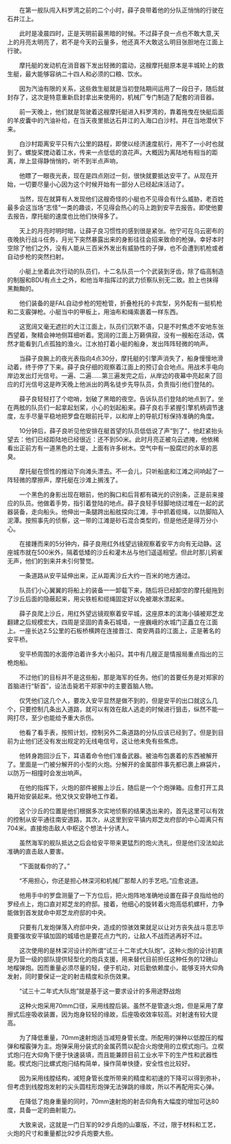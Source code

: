 　　在第一舰队闯入料罗湾之前的二个小时，薛子良带着他的分队正悄悄的行驶在石井江上。

　　此时是凌晨四时，正是天明前最黑暗的时候。不过薛子良一点也不敢大意,天上的月亮太明亮了，若不是今天的云量多，他还真不大敢这么明目张胆地在江面上行驶。

　　摩托艇的发动机在消音器下发出轻微的震动，这艘摩托艇原本是丰城轮上的救生艇，最大能够容纳二十四人和必须的口粮、饮水。

　　因为汽油有限的关系，这些救生艇就是当初登陆期间运用了一段日子，随后就封存了，这次是特意重新启封拿出来使用的，机械厂专门制造了配套的消音器。

　　前一天晚上，他们就是驾驶着这艘摩托艇进入料罗湾的，靠着拖曳在快艇后面的羊皮囊中的汽油补给，在当天夜里抵达石井江的入海口白沙村。并在当地潜伏下来。

　　白沙村距离安平只有六公里的路程，即使以经济速度航行，用不了一小时也就到了。螺旋桨搅动着江水，传来一点低低的浪花声。大概因为离陆地有相当的距离，岸上显得静悄悄的，听不到半点声响，

　　他瞟了一眼夜光表，现在是四点刚过一刻，很快就要抵达安平了。从现在开始，一切要尽量小心因为这个时候开始有一部分人已经起床活动了。

　　当然，现在就算有人发现他们这艘奇怪的小艇也不见得会有什么威胁，老百姓最多会这当场“志怪”一类的趣谈，不见得会热心的马上跑到安平去报告。即使他要去报告，摩托艇的速度也比他们快得多了。

　　天上的月亮时明时暗，让薛子良习惯性的感到很是紧张。他宁可在乌云密布的夜晚执行战斗任务，月光下突然暴露出来的身影往往会招来致命的枪弹。幸好本时空除了他们之外，没有人能从三百米外发出有威胁性的子弹，也不会遭到机枪或者自动步枪的突然扫射。

　　小艇上坐着此次行动的队员们，十二名队员一个个武装到牙齿，除了临高制造的制服和BDU有点土之外，和他当年指挥过的武力侦察队别无二致。脸上也抹得黑黝黝的。

　　他们装备的是FAL自动步枪的短枪管，折叠枪托的卡宾型，另外配有一挺机枪和二支霰弹枪。小艇当中的甲板上，用油布和绳索裹着一样东西。

　　这宽阔又毫无遮拦的大江江面上，队员们沉默不语，只是不时焦虑不安地东张西望着，聚精会神地侧耳细听着。宽阔的江面上万籁俱寂，没有一艘船在活动，偶然才能看到几点孤独的渔火。江水拍打着小艇的船身，发出阵阵轻微的响声。

　　当薛子良腕上的夜光表指向4点30分，摩托艇的引擎声消失了，船身慢慢地滑动着，终于停了下来。薛子良仔细的观察着江面上的预订会合地点。用战术手电向岸边发出灯光信号。一遍、二遍……第三遍发完之后，从岸边的夜幕中亮起来了回应的灯光信号这是昨天晚上他派出的两名徒步先导队员，负责指引他们登陆的。

　　薛子良轻轻打了个唿哨，划破了黑暗的夜空。告诉队员们登陆的地点到了。坐在两舷的队员们一起拿起划桨，小心的划起船来。薛子良右手紧握引擎机柄调节速度，左手尽量平稳地把罗盘在眼前托平，以和岸上的导航灯标保持准确的角度。

　　10分钟后，薛子良听见他安排在艇首望的队员低低说了声“到了”，他赶紧抬头望去：他们已经距陆地已经很近：还不到50米。此时月亮正被乌云遮掩，他依稀看出正前方有一道黑色的土堤，上面有许多树木。空气中有一股腐烂的水草的恶臭。

　　摩托艇在惯性的推动下向滩头漂去。不一会儿，只听船底和江滩之间响起了一阵轻微的摩擦声，摩托艇在沙滩上搁浅了。

　　一个黑色的身影出现在眼前，他的胸口和后背都有磷光的识别条，正是前来接应的队员。他做着手势，指引着登陆的地点。薛子良轻手轻脚地绕过堆在一起的武器装备，走向船头。他伸出一条腿跨出船舷探向江滩，手中抓着缆绳，以防脚陷入泥潭。按照事先的侦察，这一带的江滩是砂石混合类型的，但是他还是得万分小心。

　　在接踵而来的5分钟内，薛子良用红外线望远镜观察着安平方向有无动静。这座城市就在500米外，隔着低矮的沙丘和灌木丛与他们遥遥相望。但此时那儿鸦雀无声，他们的到来并未引何警觉。

　　一条道路从安平延伸出来，正从距离沙丘大约一百米的地方通过。

　　队员们小心翼翼的将船上的装备一一卸载下来，随后将已经卸空的摩托艇拖到了沙丘后面的隐蔽起来，用尖铁桩和缆绳固定好以免被潮水漂起来。

　　薛子良爬上沙丘，用红外望远镜观察着安平城，这座原本的滨海小镇被郑芝龙翻建之后规模宏大，四周是坚固的青条石城墙，一座巍峨的水城门正矗立在江面上。一座长达2.5公里的石板桥横跨在连接晋江、南安两县的江面上，正是著名的安平桥。

　　安平桥周围的水面停泊着许多大小船只。其中有几艘正是情报局重点指出的三桅炮船。

　　不过他们的目标并不是这些船，那是海军的任务。他们的首要任务是对郑家的首脑进行“斩首”，设法击毙若干郑家中的主要首脑人物。

　　仅凭他们这几个人，要攻入安平显然是做不到的，但是安平的出口就这么几个，只要控制几条出入道路，就可以有效在敌人逃走的时候进行狙击，纵然不能一网打尽，至少也能给予重大杀伤。

　　他看了看手表，按照计划，控制另外二条道路的分队应该已经到了。但是到目前为止他们还没有发出规定的无线电信号，这让他未免有些焦虑。

　　他转身跑回沙丘下，耳语着命令他们准备武器。被油布包裹着的东西被解开了。里面是一门被分解开的小型的火炮。分解开的金属部件事先都已裹上麻袋片，以防万一相撞时会发出响声。

　　在他的指挥下，火炮的部件被搬上沙丘，随后是一个个炮弹箱。应愈打开工具箱开始安装起来。他又快又安静地工作着。

　　这个沙丘的位置是他们根据多次实地侦察的结果选出来的，首先这里可以有效的控制从安平通往南安道路，其次，从这里到安平镇内郑芝龙府邸的中心距离只有704米。直接炮击敌人中枢这个想法十分诱人。

　　虽然海军的舰队抵达之后会给安平带来更猛烈的炮火洗礼，但是他们没法如此准确的直击敌人要害。

　　“下面就看你的了。”

　　“不用担心，你还是担心林深河和机械厂那帮人的手艺吧。”应愈说道。

　　他用手中的罗盘测量了一下方位后，把火炮阵地准确地设置在薛子良指给他的罗经点上，炮口直对郑芝龙的府邸。接着，他细心的旋转着火炮高低机螺杆，力争能做到首发就命中郑芝龙府邸的中央。

　　只要有几发炮弹落入府邸中央，造成的惊骇效果就足以让对方丧失战斗意志毕竟要强攻安平镇加固的城墙也是要花点力气的，让敌人不战而逃再好不过。

　　这次使用的是林深河设计的所谓“试三十二年式大队炮”。这种火炮的设计初衷是为营一级的部队提供轻型化的炮兵支援，用来替代目前担任这种任务的12磅山地榴弹炮。因而重量必须尽量的轻，便于机动，对后勤依赖度小，能够支持大仰角发射，同时要保证一定的射击精度和杀伤效果。

　　“试三十二年式大队炮”就是基于这一要求设计的多用途野战炮

　　这种火炮采用70mm口径，采用线膛后装。虽然不是管退火炮，但是采用了摩擦式后座吸收装置，因为炮身较轻的缘故，后座吸收效率较高。对射速有较大提高。

　　为了降低重量，70mm速射炮适当减短身管长度。所配用的弹种以低膛压的榴弹和榴霰弹为主。炮弹采用分装式的金属药筒以配合火炮使用的立楔式炮闩。立楔式炮闩在大仰角下便于快速装填，而且能兼顾目前工业水平下的生产性和武器性能。楔式炮闩比螺式炮闩结构简单，操作简单快捷，安全性也比较好。

　　因为采用线膛结构，减短身管长度所带来的精度和初速的下降可以得到弥补，但考虑到线膛炮发射的尖头圆柱形炮弹无法弹跳的缘故，所以不再配用实心弹。

　　在降低了炮身重量的同时，70mm速射炮的射击仰角有大幅度的增加可达80度，具备一定的曲射能力。

　　大致来说，这就是一门日军的92步兵炮的山寨版，不过，限于材料和工艺，火炮的尺寸和重量都比92步兵炮要大些。
